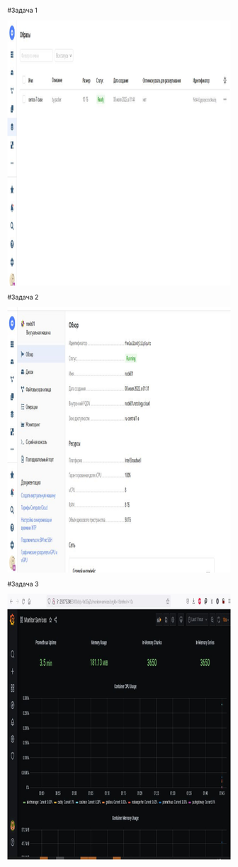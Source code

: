 #Задача 1
<p align="center">
  <img width="1200" height="600" src="./assets/1 задание.jpg">
</p>
#Задача 2
<p align="center">
  <img width="1200" height="600" src="./assets/2 задание.jpg">
</p>
#Задача 3
<p align="center">
  <img width="1200" height="600" src="./assets/3 задание.jpg">
</p>

